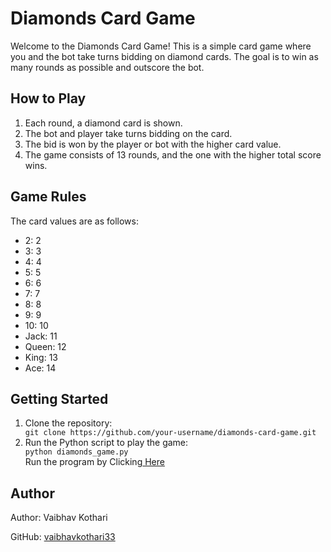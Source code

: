 
<body>

  <h1>Diamonds Card Game</h1>

  <p>Welcome to the Diamonds Card Game! This is a simple card game where you and the bot take turns bidding on diamond cards. The goal is to win as many rounds as possible and outscore the bot.</p>

  <h2>How to Play</h2>

  <ol>
    <li>Each round, a diamond card is shown.</li>
    <li>The bot and player take turns bidding on the card.</li>
    <li>The bid is won by the player or bot with the higher card value.</li>
    <li>The game consists of 13 rounds, and the one with the higher total score wins.</li>
  </ol>

  <h2>Game Rules</h2>

  <p>The card values are as follows:</p>

  <ul>
    <li>2: 2</li>
    <li>3: 3</li>
    <li>4: 4</li>
    <li>5: 5</li>
    <li>6: 6</li>
    <li>7: 7</li>
    <li>8: 8</li>
    <li>9: 9</li>
    <li>10: 10</li>
    <li>Jack: 11</li>
    <li>Queen: 12</li>
    <li>King: 13</li>
    <li>Ace: 14</li>
  </ul>

  <h2>Getting Started</h2>

  <ol>
    <li>Clone the repository:</li>
    <code>git clone https://github.com/your-username/diamonds-card-game.git</code>
    <li>Run the Python script to play the game:</li>
    <code>python diamonds_game.py</code>
    <br>
    Run the program by Clicking<a href="https://replit.com/join/jttsrxprwx-vaibhavkothari5"> Here </a>
  </ol>
  <h2>Author</h2>

  <p>Author: Vaibhav Kothari</p>
  <p>GitHub: <a href="https://github.com/vaibhavkothari33">vaibhavkothari33</a></p>

</body>
</html>
